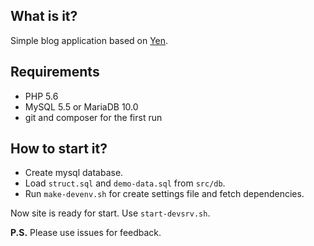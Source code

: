 What is it?
-----------

Simple blog application based on [Yen](https://github.com/nullptr-cc/yen2).


Requirements
------------

* PHP 5.6
* MySQL 5.5 or MariaDB 10.0
* git and composer for the first run


How to start it?
----------------

* Create mysql database.
* Load ```struct.sql``` and ```demo-data.sql``` from ```src/db```.
* Run ```make-devenv.sh``` for create settings file and fetch dependencies.

Now site is ready for start. Use ```start-devsrv.sh```.


**P.S.** Please use issues for feedback.
